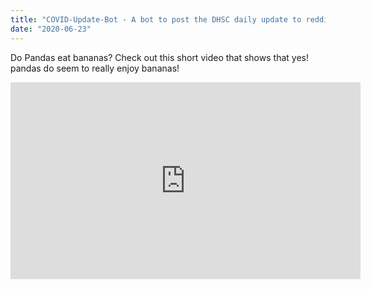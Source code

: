 ```yaml
---
title: "COVID-Update-Bot - A bot to post the DHSC daily update to reddit"
date: "2020-06-23"
---
```


Do Pandas eat bananas? Check out this short video that shows that yes! pandas do seem to really enjoy bananas!

<iframe width="560" height="315" src="https://www.youtube.com/embed/4SZl1r2O_bY" frameborder="0" allowfullscreen></iframe>